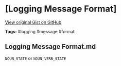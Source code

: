 # [Logging Message Format] 

[View original Gist on GitHub](https://gist.github.com/Integralist/38ab8030b353a93105eeb46672cfdf87)

**Tags:** #logging #message #format

## Logging Message Format.md

`NOUN_STATE` or `NOUN_VERB_STATE`

